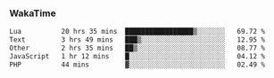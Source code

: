 ### WakaTime

<!--START_SECTION:waka-->

```txt
Lua          20 hrs 35 mins  █████████████████▒░░░░░░░   69.72 %
Text         3 hrs 49 mins   ███▒░░░░░░░░░░░░░░░░░░░░░   12.95 %
Other        2 hrs 35 mins   ██▒░░░░░░░░░░░░░░░░░░░░░░   08.77 %
JavaScript   1 hr 12 mins    █░░░░░░░░░░░░░░░░░░░░░░░░   04.12 %
PHP          44 mins         ▓░░░░░░░░░░░░░░░░░░░░░░░░   02.49 %
```

<!--END_SECTION:waka-->
